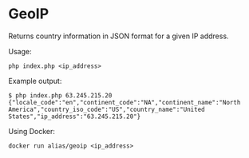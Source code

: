 # GeoIP

Returns country information in JSON format for a given IP address.

Usage:

```
php index.php <ip_address>

```

Example output:

```
$ php index.php 63.245.215.20
{"locale_code":"en","continent_code":"NA","continent_name":"North America","country_iso_code":"US","country_name":"United States","ip_address":"63.245.215.20"}
```

Using Docker:

```
docker run alias/geoip <ip_address>
```
